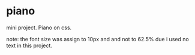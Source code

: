 # piano

mini project. 
Piano on css.


note: the font size was assign to 10px and and not to 62.5% due i used no text in this project. 

